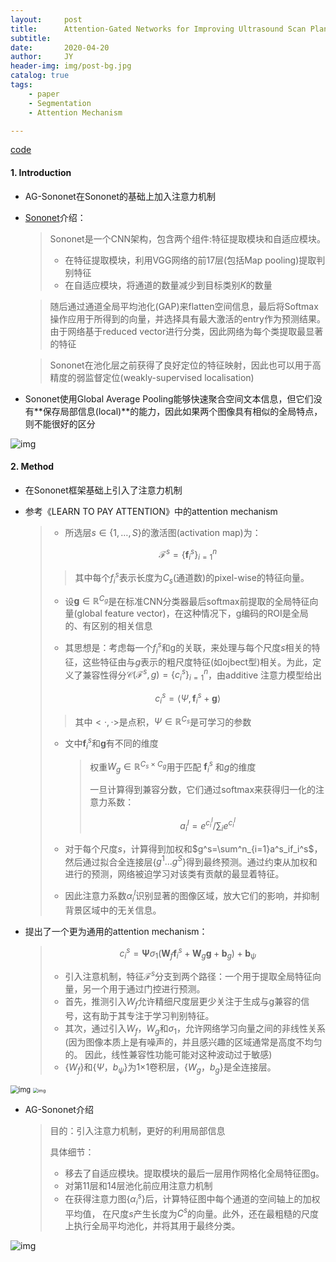 ```yaml
---
layout:     post
title:      Attention-Gated Networks for Improving Ultrasound Scan Plane Detection
subtitle:   
date:       2020-04-20
author:     JY
header-img: img/post-bg.jpg
catalog: true
tags:
    - paper
    - Segmentation
    - Attention Mechanism

---
```


[code](https://github.com/ozan-oktay/Attention-Gated-Networks)



#### 1. Introduction

- AG-Sononet在Sononet的基础上加入注意力机制

- [Sononet](https://arxiv.org/pdf/1612.05601.pdf)介绍：

  > Sononet是一个CNN架构，包含两个组件:特征提取模块和自适应模块。
  >
  > - 在特征提取模块，利用VGG网络的前17层(包括Map pooling)提取判别特征
  > - 在自适应模块，将通道的数量减少到目标类别$K$的数量

  > 随后通过通道全局平均池化(GAP)来flatten空间信息，最后将Softmax操作应用于所得到的向量，并选择具有最大激活的entry作为预测结果。由于网络基于reduced vector进行分类，因此网络为每个类提取最显著的特征

  > Sononet在池化层之前获得了良好定位的特征映射，因此也可以用于高精度的弱监督定位(weakly-supervised localisation)

  

- Sononet使用Global Average Pooling能够快速聚合空间文本信息，但它们没有**保存局部信息(local)**的能力，因此如果两个图像具有相似的全局特点，则不能很好的区分

![img](https://github.com/ZJU-CVs/zju-cvs.github.io/raw/master/img/picture/Sononet.png)



#### 2. Method

- 在Sononet框架基础上引入了注意力机制

- 参考《LEARN TO PAY ATTENTION》中的attention mechanism

  > - 所选层$s \in\{1, \ldots, S\}$的激活图(activation map)为：
  >
  > $$
  > \mathcal{F}^{s}=\left\{\mathbf{f}_{i}^{s}\right\}_{i=1}^{n}
  > $$
  >
  > > 其中每个$f^s_i$表示长度为$C_s$(通道数)的pixel-wise的特征向量。
  >
  > 
  >
  > - 设$\mathbf{g} \in \mathbb{R}^{C_{g}}$是在标准CNN分类器最后softmax前提取的全局特征向量(global feature vector)，在这种情况下，g编码的ROI是全局的、有区别的相关信息
  >
  > - 其思想是：考虑每一个$f^s_i$和g的关联，来处理与每个尺度$s$相关的特征，这些特征由与$g$表示的粗尺度特征(如ojbect型)相关。为此，定义了兼容性得分$\mathcal{C}(\mathcal{F}^s,g)=\{c^s_i\}^n_{i=1}$，由additive 注意力模型给出
  >
  >   
  >
  > $$
  > c_{i}^{s}=\left\langle\Psi, \mathbf{f}_{i}^{s}+\mathbf{g}\right\rangle
  > $$
  > 
  >
  > > 其中$<·,·>$是点积，$\Psi \in \mathbb{R}^{C_{s}}$是可学习的参数
  >
  > - 文中$\mathbf{f}_{i}^{s}$和$\mathbf{g}$有不同的维度
  >
  >   > 权重$W_g \in \mathbb{R}^{C_{s} \times C_{g}}$用于匹配 $\mathbf{f}_{i}^{s}$ 和$g$的维度
  >   >
  >   > 一旦计算得到兼容分数，它们通过softmax来获得归一化的注意力系数：
  >   >
  >   > 
  >   > $$
  >   > a_i^l=e^{c_i^l}/\sum_i e^{c_i^l}
  >   > $$
  >   > 
  >
  > - 对于每个尺度$s$，计算得到加权和$g^s=\sum^n_{i=1}a^s_if_i^s$，然后通过拟合全连接层{$g^1...g^S$}得到最终预测。通过约束从加权和进行的预测，网络被迫学习对该类有贡献的最显着特征。
  >
  > - 因此注意力系数${\alpha^l_i}$识别显著的图像区域，放大它们的影响，并抑制背景区域中的无关信息。

  

- 提出了一个更为通用的attention mechanism：

  

  > $$
  > c_{i}^{s}=\boldsymbol{\Psi} \sigma_{1}\left(\mathbf{W}_{f} \mathbf{f}_{i}^{s}+\mathbf{W}_{g} \mathbf{g}+\mathbf{b}_{g}\right)+\mathbf{b}_{\psi}
  > $$
  >
  > 
  >
  > - 引入注意机制，特征$\mathcal{F}^s$分支到两个路径：一个用于提取全局特征向量，另一个用于通过门控进行预测。 
  > - 首先，推测引入$W_f$允许精细尺度层更少关注于生成与g兼容的信号，这有助于其专注于学习判别特征。 
  > - 其次，通过引入$W_f$，$W_g$和$σ_1$，允许网络学习向量之间的非线性关系(因为图像本质上是有噪声的，并且感兴趣的区域通常是高度不均匀的。 因此，线性兼容性功能可能对这种波动过于敏感) 
  > - {$W_f$}和{$Ψ，b_ψ$}为1×1卷积层，{$W_g，b_g$}是全连接层。

  

<img src="https://github.com/ZJU-CVs/zju-cvs.github.io/raw/master/img/picture/4.png" alt="img" style="zoom:80%;" />

<img src="https://github.com/ZJU-CVs/zju-cvs.github.io/raw/master/img/picture/5.png" alt="img" style="zoom:50%;" />

- AG-Sononet介绍

  > 目的：引入注意力机制，更好的利用局部信息
  >
  > 具体细节：
  >
  > - 移去了自适应模块。提取模块的最后一层用作网格化全局特征图g。
  > - 对第11层和14层池化前应用注意力机制
  > - 在获得注意力图{$\alpha^s_i$}后，计算特征图中每个通道的空间轴上的加权平均值， 在尺度$s$产生长度为$C^s$的向量。此外，还在最粗糙的尺度上执行全局平均池化，并将其用于最终分类。
  
  

![img](https://github.com/ZJU-CVs/zju-cvs.github.io/raw/master/img/picture/AG-Sononet.png)